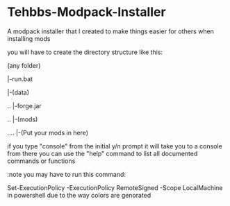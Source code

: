 # Tehbbs-Modpack-Installer
A modpack installer that I created to make things easier for others when installing mods


you will have to create the directory structure like this:

(any folder)

|-run.bat

|-(data)

..  |-forge.jar
  
..  |-(mods)
  
....    |-(Put your mods in here)
    




if you type "console" from the initial y/n prompt it will take you to a console
from there you can use the "help" command to list all documented commands or functions


:note
you may have to run this command:

Set-ExecutionPolicy -ExecutionPolicy RemoteSigned -Scope LocalMachine
in powershell due to the way colors are genorated
